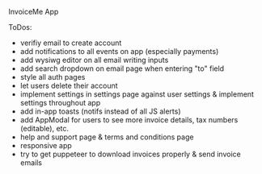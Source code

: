 InvoiceMe App


ToDos:
- verifiy email to create account
- add notifications to all events on app (especially payments)
- add wysiwg editor on all email writing inputs
- add search dropdown on email page when entering "to" field
- style all auth pages
- let users delete their account
- implement settings in settings page against user settings & implement settings throughout app
- add in-app toasts (notifs instead of all JS alerts)
- add AppModal for users to see more invoice details, tax numbers (editable), etc.
- help and support page & terms and conditions page
- responsive app
- try to get puppeteer to download invoices properly & send invoice emails